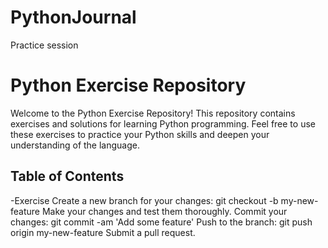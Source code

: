# PythonJournal
Practice session
# Python Exercise Repository

Welcome to the Python Exercise Repository! This repository contains exercises and solutions for learning Python programming. Feel free to use these exercises to practice your Python skills and deepen your understanding of the language.
## Table of Contents
-Exercise
Create a new branch for your changes: git checkout -b my-new-feature
Make your changes and test them thoroughly.
Commit your changes: git commit -am 'Add some feature'
Push to the branch: git push origin my-new-feature
Submit a pull request.
